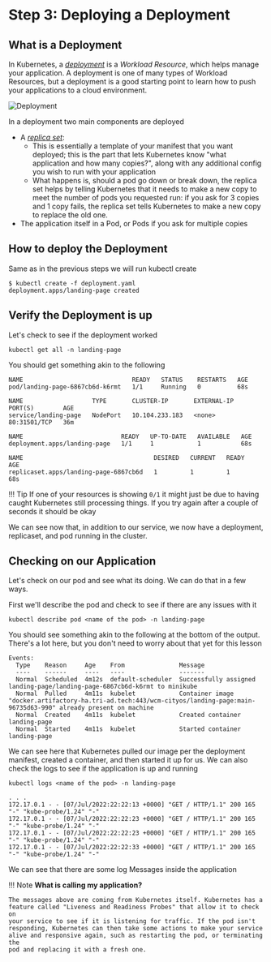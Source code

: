 # Step 3: Deploying a Deployment

## What is a Deployment

In Kubernetes, a [_deployment_](https://kubernetes.io/docs/concepts/workloads/controllers/deployment/)
is a _Workload Resource_, which helps manage your
application. A deployment is one of many types of Workload Resources, but a
deployment is a good starting point to learn how to push your applications
to a cloud environment.

![Deployment](./assets/MinikubeDeployment.png)

In a deployment two main components are deployed

* A [_replica set_](https://kubernetes.io/docs/concepts/workloads/controllers/replicaset/):
  * This is essentially a template of your manifest that you want deployed;
    this is the part that lets Kubernetes know "what application and how many
    copies?", along with any additional config you wish to run with your
    application
  * What happens is, should a pod go down or break down, the replica set helps
    by telling Kubernetes that it needs to make a new copy to meet the number
    of pods you requested run: if you ask for 3 copies and 1 copy fails, the
    replica set tells Kubernetes to make a new copy to replace the old one.
* The application itself in a Pod, or Pods if you ask for multiple copies

## How to deploy the Deployment

Same as in the previous steps we will run kubectl create

```shell
$ kubectl create -f deployment.yaml
deployment.apps/landing-page created
```

## Verify the Deployment is up

Let's check to see if the deployment worked

```shell
kubectl get all -n landing-page
```

You should get something akin to the following

```
NAME                              READY   STATUS    RESTARTS   AGE
pod/landing-page-6867cb6d-k6rmt   1/1     Running   0          68s

NAME                   TYPE       CLUSTER-IP       EXTERNAL-IP   PORT(S)        AGE
service/landing-page   NodePort   10.104.233.183   <none>        80:31501/TCP   36m

NAME                           READY   UP-TO-DATE   AVAILABLE   AGE
deployment.apps/landing-page   1/1     1            1           68s

NAME                                    DESIRED   CURRENT   READY   AGE
replicaset.apps/landing-page-6867cb6d   1         1         1       68s
```

!!! Tip
    If one of your resources is showing `0/1` it might just be due to having
    caught Kubernetes still processing things. If you try again after a couple
    of seconds it should be okay

We can see now that, in addition to our service, we now have a deployment,
replicaset, and pod running in the cluster.

## Checking on our Application

Let's check on our pod and see what its doing. We can do that in a few ways.

First we'll describe the pod and check to see if there are any issues with it

```shell
kubectl describe pod <name of the pod> -n landing-page
```

You should see something akin to the following at the bottom of the output.
There's a lot here, but you don't need to worry about that yet for this lesson

```
Events:
  Type    Reason     Age    From               Message
  ----    ------     ----   ----               -------
  Normal  Scheduled  4m12s  default-scheduler  Successfully assigned landing-page/landing-page-6867cb6d-k6rmt to minikube
  Normal  Pulled     4m11s  kubelet            Container image "docker.artifactory-ha.tri-ad.tech:443/wcm-cityos/landing-page:main-96735d63-990" already present on machine
  Normal  Created    4m11s  kubelet            Created container landing-page
  Normal  Started    4m11s  kubelet            Started container landing-page
```

We can see here that Kubernetes pulled our image per the deployment manifest,
created a container, and then started it up for us. We can also check the logs
to see if the application is up and running

```shell
kubectl logs <name of the pod> -n landing-page
```

```
. . .
172.17.0.1 - - [07/Jul/2022:22:22:13 +0000] "GET / HTTP/1.1" 200 165 "-" "kube-probe/1.24" "-"
172.17.0.1 - - [07/Jul/2022:22:22:23 +0000] "GET / HTTP/1.1" 200 165 "-" "kube-probe/1.24" "-"
172.17.0.1 - - [07/Jul/2022:22:22:23 +0000] "GET / HTTP/1.1" 200 165 "-" "kube-probe/1.24" "-"
172.17.0.1 - - [07/Jul/2022:22:22:33 +0000] "GET / HTTP/1.1" 200 165 "-" "kube-probe/1.24" "-"
```

We can see that there are some log Messages inside the application

!!! Note
    **What is calling my application?**

    The messages above are coming from Kubernetes itself. Kubernetes has a
    feature called "Liveness and Readiness Probes" that allow it to check on
    your service to see if it is listening for traffic. If the pod isn't
    responding, Kubernetes can then take some actions to make your service
    alive and responsive again, such as restarting the pod, or terminating the
    pod and replacing it with a fresh one.
